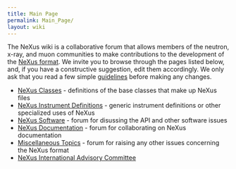 ```yaml
---
title: Main Page
permalink: Main_Page/
layout: wiki
---
```


The NeXus wiki is a collaborative forum that allows members of the
neutron, x-ray, and muon communities to make contributions to the
development of the [NeXus format](http://www.nexus.anl.gov/). We invite
you to browse through the pages listed below, and, if you have a
constructive suggestion, edit them accordingly. We only ask that you
read a few simple [guidelines](Help:Guidelines "wikilink") before making
any changes.

-   [NeXus Classes](Classes "wikilink") - definitions of the base
    classes that make up NeXus files
-   [NeXus Instrument Definitions](Instruments "wikilink") - generic
    instrument definitions or other specialized uses of NeXus
-   [NeXus Software](Software "wikilink") - forum for disussing the API
    and other software issues
-   [NeXus Documentation](Documentation "wikilink") - forum for
    collaborating on NeXus documentation
-   [Miscellaneous Topics](Miscellaneous "wikilink") - forum for raising
    any other issues concerning the NeXus format
-   [NeXus International Advisory Committee](Niac "wikilink")

